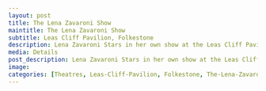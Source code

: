 ```yaml
---
layout: post
title: The Lena Zavaroni Show
maintitle: The Lena Zavaroni Show
subtitle: Leas Cliff Pavilion, Folkestone
description: Lena Zavaroni Stars in her own show at the Leas Cliff Pavilion, Folkestone.
media: Details
post_description: Lena Zavaroni Stars in her own show at the Leas Cliff Pavilion, Folkestone.
image:
categories: [Theatres, Leas-Cliff-Pavilion, Folkestone, The-Lena-Zavaroni-Show, OnThisDay27August]
---
```



